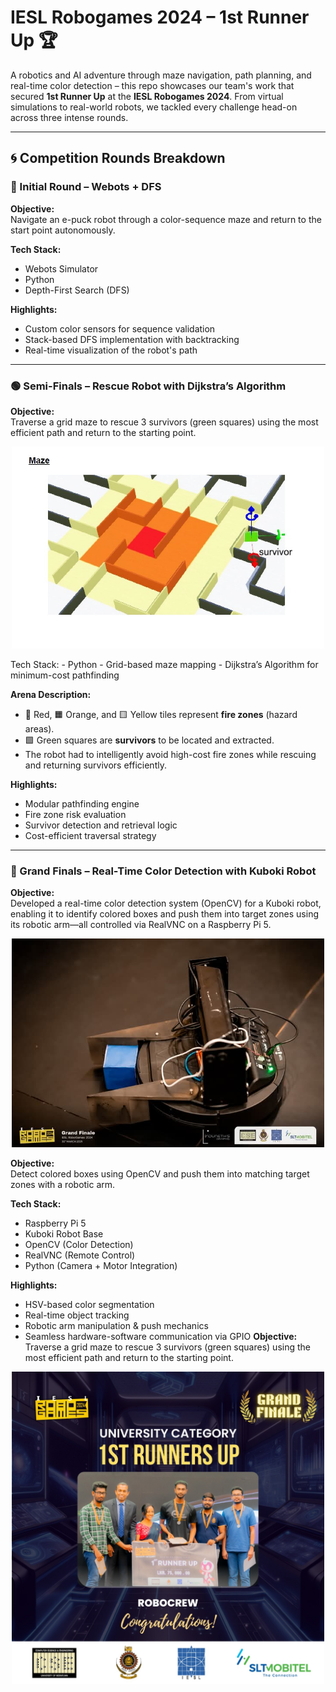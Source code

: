 
#  IESL Robogames 2024 – 1st Runner Up 🏆

A robotics and AI adventure through maze navigation, path planning, and real-time color detection – this repo showcases our team's work that secured **1st Runner Up** at the **IESL Robogames 2024**. From virtual simulations to real-world robots, we tackled every challenge head-on across three intense rounds.

---

## 🌀 Competition Rounds Breakdown

### 🔵 Initial Round – Webots + DFS

**Objective:**  
Navigate an e-puck robot through a color-sequence maze and return to the start point autonomously.

**Tech Stack:**  
- Webots Simulator  
- Python  
- Depth-First Search (DFS)

**Highlights:**  
- Custom color sensors for sequence validation  
- Stack-based DFS implementation with backtracking  
- Real-time visualization of the robot's path

---

### 🟢 Semi-Finals – Rescue Robot with Dijkstra’s Algorithm

**Objective:**  
Traverse a grid maze to rescue 3 survivors (green squares) using the most efficient path and return to the starting point.
<p align="center">
  <img src="Assets/FireZone.jpg" alt="IESL Robogames 2024" width="500"/>
</p>
Tech Stack:
- Python  
- Grid-based maze mapping  
- Dijkstra’s Algorithm for minimum-cost pathfinding


**Arena Description:**  
- 🔴 Red, 🟧 Orange, and 🟨 Yellow tiles represent **fire zones** (hazard areas).
- 🟩 Green squares are **survivors** to be located and extracted.
- The robot had to intelligently avoid high-cost fire zones while rescuing and returning survivors efficiently.

**Highlights:**  
- Modular pathfinding engine  
- Fire zone risk evaluation  
- Survivor detection and retrieval logic  
- Cost-efficient traversal strategy

---

### 🔴 Grand Finals – Real-Time Color Detection with Kuboki Robot
**Objective:**  
Developed a real-time color detection system (OpenCV) for a Kuboki robot, enabling it to identify colored boxes and push them into target zones using its robotic arm—all controlled via RealVNC on a Raspberry Pi 5.
<p align="center">
  <img src="Assets/kuboki.jpg" alt="IESL Robogames 2024" width="500"/>
</p>

**Objective:**  
Detect colored boxes using OpenCV and push them into matching target zones with a robotic arm.

**Tech Stack:**  
- Raspberry Pi 5  
- Kuboki Robot Base  
- OpenCV (Color Detection)  
- RealVNC (Remote Control)  
- Python (Camera + Motor Integration)

**Highlights:**  
- HSV-based color segmentation  
- Real-time object tracking  
- Robotic arm manipulation & push mechanics  
- Seamless hardware-software communication via GPIO
**Objective:**  
Traverse a grid maze to rescue 3 survivors (green squares) using the most efficient path and return to the starting point.
<p align="center">
  <img src="Assets/Team.jpg" alt="IESL Robogames 2024" width="500"/>
</p>
